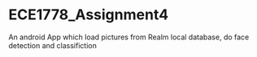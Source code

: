 # ECE1778_Assignment4
An android App which load pictures from Realm local database, do face detection and classifiction
